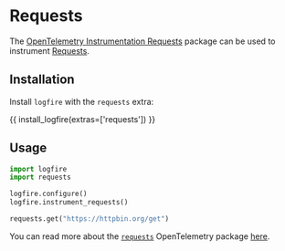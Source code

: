 # Requests

The [OpenTelemetry Instrumentation Requests][opentelemetry-requests] package can be used to instrument [Requests][requests].

## Installation

Install `logfire` with the `requests` extra:

{{ install_logfire(extras=['requests']) }}

## Usage

```py title="main.py"
import logfire
import requests

logfire.configure()
logfire.instrument_requests()

requests.get("https://httpbin.org/get")
```

You can read more about the [`requests`][requests] OpenTelemetry package [here][opentelemetry-requests].

[opentelemetry-requests]: https://opentelemetry-python-contrib.readthedocs.io/en/latest/instrumentation/requests/requests.html
[requests]: https://docs.python-requests.org/en/master/

